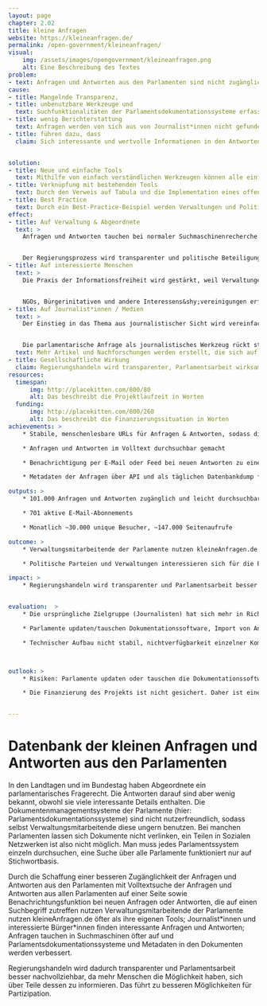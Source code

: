 ```yaml
---
layout: page
chapter: 2.02
title: kleine Anfragen
website: https://kleineanfragen.de/
permalink: /open-government/kleineanfragen/
visual:
    img: /assets/images/opengovernment/kleineanfragen.png
    alt: Eine Beschreibung des Textes
problem:
- text: Anfragen und Antworten aus den Parlamenten sind nicht zugänglich
cause:
- title: Mangelnde Transparenz,
- title: unbenutzbare Werkzeuge und
  text: Suchfunktionalitäten der Parlamentsdokumentationssysteme erfassen nicht den vollständigen Text und teilweise ist keine Verlinkung auf Anfragen in diesen Systemen möglich
- title: wenig Berichterstattung
  text: Anfragen werden von sich aus von Journalist*innen nicht gefunden, manchmal werden sie vorab von Abgeordneten direkt an befreundete Journalist*innen weitergegeben oder darauf hingewiesen
- title: führen dazu, dass
  claim: Sich interessante und wertvolle Informationen in den Antworten finden, diese jedoch von wenigen Menschen außerhalb des Parlaments gelesen werden.


solution:
- title: Neue und einfache Tools
  text: Mithilfe von einfach verständlichen Werkzeugen können alle einfacher auf die Anfragen & Antworten zugreifen.
- title: Verknüpfung mit bestehenden Tools
  text: Durch den Verweis auf Tabula und die Implementation eines offenen Standards (OParl) können Daten in den Antworten, aber auch die Metadaten zu allen Antworten weiterverwendet werden
- title: Best Practice
  text: Durch ein Best-Practice-Beispiel werden Verwaltungen und Politik von den Vorteilen offener Werkzeuge überzeugt.
effect:
- title: Auf Verwaltung & Abgeordnete
  text: >
    Anfragen und Antworten tauchen bei normaler Suchmaschinenrecherche auf


    Der Regierungsprozess wird transparenter und politische Beteiligung wird vereinfacht
- title: Auf interessierte Menschen
  text: >
    Die Praxis der Informationsfreiheit wird gestärkt, weil Verwaltungen online anhand von Fällen über Informationsfreiheit lernen können


    NGOs, Bürgerinitativen und andere Interessens&shy;vereinigungen erfahren schneller, wenn ihre Themen im Parlament angefragt werden
- title: Auf Journalist*innen / Medien
  text: >
    Der Einstieg in das Thema aus journalistischer Sicht wird vereinfacht


    Die parlamentarische Anfrage als journalistisches Werkzeug rückt stärker in den Fokus der Medien
  text: Mehr Artikel und Nachforschungen werden erstellt, die sich auf Anfragen stützen
- title: Gesellschaftliche Wirkung
  claim: Regierungshandeln wird transparenter, Parlamentsarbeit wirksamer und besser nachvollziehbar, da mehr Menschen die Möglichkeit haben, sich über Teile dessen zu informieren
resources:
  timespan:
      img: http://placekitten.com/800/80
      alt: Das beschreibt die Projektlaufzeit in Worten
  funding:
      img: http://placekitten.com/800/260
      alt: Das beschreibt die Finanzierungssituation in Worten
achievements: >
    * Stabile, menschenlesbare URLs für Anfragen & Antworten, sodass diese auch per Mail oder in Sozialen Medien geteilt werden können.

    * Anfragen und Antworten im Volltext durchsuchbar gemacht

    * Benachrichtigung per E-Mail oder Feed bei neuen Antworten zu einer Suche

    * Metadaten der Anfragen über API und als täglichen Datenbankdump für Entwickler*innen bereitgestellt

outputs: >
    * 101.000 Anfragen und Antworten zugänglich und leicht durchsuchbar

    * 701 aktive E-Mail-Abonnements

    * Monatlich ~30.000 unique Besucher, ~147.000 Seitenaufrufe

outcome: >
    * Verwaltungsmitarbeitende der Parlamente nutzen kleineAnfragen.de öfter als ihre eigenen Tools

    * Politische Parteien und Verwaltungen interessieren sich für die Plattform und wollen eigene Arbeit verbessern

impact: >
    * Regierungshandeln wird transparenter und Parlamentsarbeit besser nachvollziehbar, da mehr Menschen die Möglichkeit haben, sich über Teile dessen zu informieren. Das führt zu besseren Möglichkeiten für Partizipation


evaluation:  >
    * Die ursprüngliche Zielgruppe (Journalisten) hat sich mehr in Richtung interessierte Bürger*innen und interessanterweise Verwaltungsmitarbeiter*innen bewegt.

    * Parlamente updaten/tauschen Dokumentationssoftware, Import von Anfragen & Antworten ohne Anpassung nicht mehr möglich - zeitliche Ressourcen nicht ausreichend, sodass längere Zeit keine neuen Dokumente mehr erscheinen

    * Technischer Aufbau nicht stabil, nichtverfügbarkeit einzelner Komponenten (Suche, Scraper, Dokumentenbereitstellung) sorgt für Ausfall der ganzen Plattform



outlook: >
    * Risiken: Parlamente updaten oder tauschen die Dokumentationssoftware, sodass der Import von Anfragen & Antworten von diesem Parlament erstmal nicht mehr funktionieren, bis eine neue Anbindung geschrieben wurde

    * Die Finanzierung des Projekts ist nicht gesichert. Daher ist eine langfristige Planung nicht möglich.


---
```



# Datenbank der kleinen Anfragen und Antworten aus den Parlamenten

In den Landtagen und im Bundestag haben Abgeordnete ein parlamentarisches Fragerecht. Die Antworten darauf sind aber wenig bekannt, obwohl sie viele interessante Details enthalten. Die Dokumentenmanagementsysteme der Parlamente (hier: Parlamentsdokumentationssysteme) sind nicht nutzerfreundlich, sodass selbst Verwaltungsmitarbeitende diese ungern benutzen. Bei manchen Parlamenten lassen sich Dokumente nicht verlinken, ein Teilen in Sozialen Netzwerken ist also nicht möglich. Man muss jedes Parlamentssystem einzeln durchsuchen, eine Suche über alle Parlamente funktioniert nur auf Stichwortbasis.

Durch die Schaffung einer besseren Zugänglichkeit der Anfragen und Antworten aus den Parlamenten mit Volltextsuche der Anfragen und Antworten aus allen Parlamenten auf einer Seite sowie Benachrichtungsfunktion bei neuen Anfragen oder Antworten, die auf einen Suchbegriff zutreffen nutzen Verwaltungsmitarbeitende der Parlamente nutzen kleineAnfragen.de öfter als ihre eigenen Tools; Journalist\*innen und interessierte Bürger\*innen finden interessante Anfragen und Antworten; Anfragen tauchen in Suchmaschinen öfter auf und Parlamentsdokumentationssysteme und Metadaten in den Dokumenten werden verbessert.

Regierungshandeln wird dadurch transparenter und Parlamentsarbeit besser nachvollziehbar, da mehr Menschen die Möglichkeit haben, sich über Teile dessen zu informieren. Das führt zu besseren Möglichkeiten für Partizipation.
